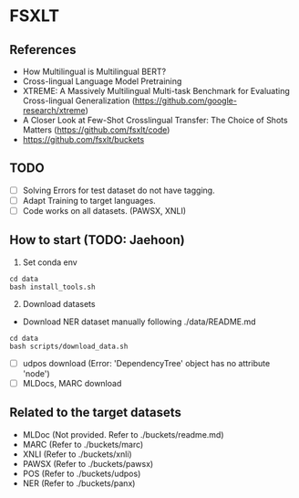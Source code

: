 # FSXLT

## References
- How Multilingual is Multilingual BERT?
- Cross-lingual Language Model Pretraining
- XTREME: A Massively Multilingual Multi-task Benchmark for Evaluating Cross-lingual Generalization (https://github.com/google-research/xtreme)
- A Closer Look at Few-Shot Crosslingual Transfer: The Choice of Shots Matters (https://github.com/fsxlt/code)
- https://github.com/fsxlt/buckets

## TODO
- [ ] Solving Errors for test dataset do not have tagging.
- [ ] Adapt Training to target languages.
- [ ] Code works on all datasets. (PAWSX, XNLI)

## How to start (TODO: Jaehoon)
1. Set conda env
```
cd data
bash install_tools.sh
```

2. Download datasets
- Download NER dataset manually following ./data/README.md

```
cd data
bash scripts/download_data.sh
```

- [ ] udpos download (Error: 'DependencyTree' object has no attribute 'node')
- [ ] MLDocs, MARC download

## Related to the target datasets
- MLDoc  (Not provided. Refer to ./buckets/readme.md)
- MARC   (Refer to ./buckets/marc)
- XNLI   (Refer to ./buckets/xnli)
- PAWSX  (Refer to ./buckets/pawsx)
- POS    (Refer to ./buckets/udpos)
- NER    (Refer to ./buckets/panx)